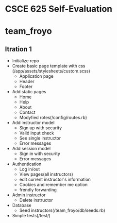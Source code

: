# CSCE 625 Self-Evaluation

# team_froyo

## Itration 1

* Initialize repo
* Create basic page template with css (/app/assets/stylesheets/custom.scss)
  * Application page
  * Header
  * Footer
* Add static pages
  * Home
  * Help
  * About
  * Contact
  * Modyfied rotes(/config/routes.rb)
* Add instructor model
  * Sign up with security
  * Valid input check
  * See single instructor
  * Error messages
* Add session model
  * Sign in with security
  * Error messages
* Authentication
  * Log in/out
  * View pages(all instructors)
  * edit current instructor's information
  * Cookies and remember me option
  * frendly forwarding
* Admin instructor
  * Delete instructor
* Database
  * Seed instructors(/team_froyo/db/seeds.rb)
* Simple tests(/test/)
